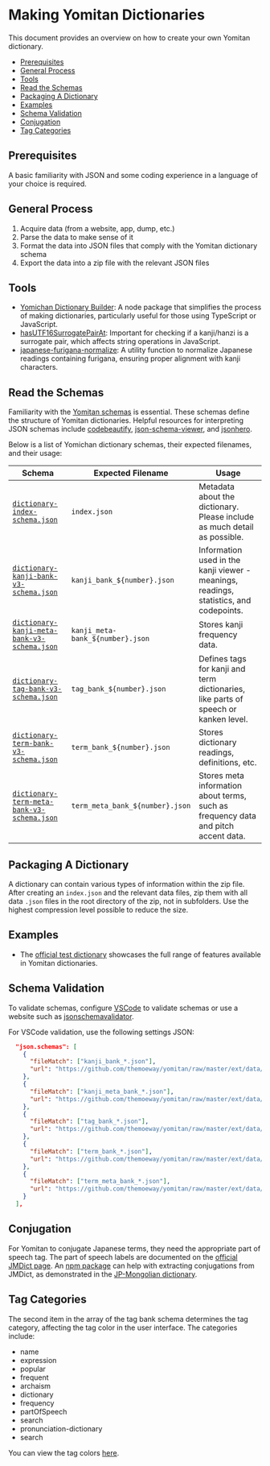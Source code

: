 # Making Yomitan Dictionaries　<!-- omit in toc -->

This document provides an overview on how to create your own Yomitan dictionary.

- [Prerequisites](#prerequisites)
- [General Process](#general-process)
- [Tools](#tools)
- [Read the Schemas](#read-the-schemas)
- [Packaging A Dictionary](#packaging-a-dictionary)
- [Examples](#examples)
- [Schema Validation](#schema-validation)
- [Conjugation](#conjugation)
- [Tag Categories](#tag-categories)

## Prerequisites

A basic familiarity with JSON and some coding experience in a language of your choice is required.

## General Process

1. Acquire data (from a website, app, dump, etc.)
2. Parse the data to make sense of it
3. Format the data into JSON files that comply with the Yomitan dictionary schema
4. Export the data into a zip file with the relevant JSON files

## Tools

- [Yomichan Dictionary Builder](https://github.com/MarvNC/yomichan-dict-builder/): A node package that simplifies the process of making dictionaries, particularly useful for those using TypeScript or JavaScript.
- [hasUTF16SurrogatePairAt](https://www.npmjs.com/package/@stdlib/assert-has-utf16-surrogate-pair-at): Important for checking if a kanji/hanzi is a surrogate pair, which affects string operations in JavaScript.
- [japanese-furigana-normalize](https://github.com/MarvNC/japanese-furigana-normalize): A utility function to normalize Japanese readings containing furigana, ensuring proper alignment with kanji characters.

## Read the Schemas

Familiarity with the [Yomitan schemas](https://github.com/themoeway/yomitan/tree/master/ext/data/schemas) is essential. These schemas define the structure of Yomitan dictionaries. Helpful resources for interpreting JSON schemas include [codebeautify](https://codebeautify.org/jsonviewer/), [json-schema-viewer](https://json-schema-viewer.vercel.app/), and [jsonhero](https://jsonhero.io/).

Below is a list of Yomichan dictionary schemas, their expected filenames, and their usage:

| Schema                                                                                                                                                     | Expected Filename                | Usage                                                                                  |
| ---------------------------------------------------------------------------------------------------------------------------------------------------------- | -------------------------------- | -------------------------------------------------------------------------------------- |
| [`dictionary-index-schema.json`](https://github.com/themoeway/yomitan/tree/master/ext/data/schemas/dictionary-index-schema.json)                           | `index.json`                     | Metadata about the dictionary. Please include as much detail as possible.              |
| [`dictionary-kanji-bank-v3-schema.json`](https://github.com/themoeway/yomitan/tree/master/ext/data/schemas/dictionary-kanji-bank-v3-schema.json)           | `kanji_bank_${number}.json`      | Information used in the kanji viewer - meanings, readings, statistics, and codepoints. |
| [`dictionary-kanji-meta-bank-v3-schema.json`](https://github.com/themoeway/yomitan/tree/master/ext/data/schemas/dictionary-kanji-meta-bank-v3-schema.json) | `kanji_meta-bank_${number}.json` | Stores kanji frequency data.                                                           |
| [`dictionary-tag-bank-v3-schema.json`](https://github.com/themoeway/yomitan/tree/master/ext/data/schemas/dictionary-tag-bank-v3-schema.json)               | `tag_bank_${number}.json`        | Defines tags for kanji and term dictionaries, like parts of speech or kanken level.    |
| [`dictionary-term-bank-v3-schema.json`](https://github.com/themoeway/yomitan/tree/master/ext/data/schemas/dictionary-term-bank-v3-schema.json)             | `term_bank_${number}.json`       | Stores dictionary readings, definitions, etc.                                          |
| [`dictionary-term-meta-bank-v3-schema.json`](https://github.com/themoeway/yomitan/tree/master/ext/data/schemas/dictionary-term-meta-bank-v3-schema.json)   | `term_meta_bank_${number}.json`  | Stores meta information about terms, such as frequency data and pitch accent data.     |

## Packaging A Dictionary

A dictionary can contain various types of information within the zip file. After creating an `index.json` and the relevant data files, zip them with all data `.json` files in the root directory of the zip, not in subfolders. Use the highest compression level possible to reduce the size.

## Examples

- The [official test dictionary](https://github.com/themoeway/yomitan/tree/master/test/data/dictionaries/valid-dictionary1) showcases the full range of features available in Yomitan dictionaries.

## Schema Validation

To validate schemas, configure [VSCode](https://code.visualstudio.com/docs/languages/json#_json-schemas-and-settings) to validate schemas or use a website such as [jsonschemavalidator](https://www.jsonschemavalidator.net/).

For VSCode validation, use the following settings JSON:

```json
  "json.schemas": [
    {
      "fileMatch": ["kanji_bank_*.json"],
      "url": "https://github.com/themoeway/yomitan/raw/master/ext/data/schemas/dictionary-kanji-bank-v3-schema.json"
    },
    {
      "fileMatch": ["kanji_meta_bank_*.json"],
      "url": "https://github.com/themoeway/yomitan/raw/master/ext/data/schemas/dictionary-kanji-meta-bank-v3-schema.json"
    },
    {
      "fileMatch": ["tag_bank_*.json"],
      "url": "https://github.com/themoeway/yomitan/raw/master/ext/data/schemas/dictionary-tag-bank-v3-schema.json"
    },
    {
      "fileMatch": ["term_bank_*.json"],
      "url": "https://github.com/themoeway/yomitan/raw/master/ext/data/schemas/dictionary-term-bank-v3-schema.json"
    },
    {
      "fileMatch": ["term_meta_bank_*.json"],
      "url": "https://github.com/themoeway/yomitan/raw/master/ext/data/schemas/dictionary-term-meta-bank-v3-schema.json"
    }
  ],
```

## Conjugation

For Yomitan to conjugate Japanese terms, they need the appropriate part of speech tag. The part of speech labels are documented on the [official JMDict page](http://www.edrdg.org/jmdictdb/cgi-bin/edhelp.py?svc=jmdict&sid=#kw_pos). An [npm package](https://www.npmjs.com/package/yomichan-dict-reader) can help with extracting conjugations from JMDict, as demonstrated in the [JP-Mongolian dictionary](https://github.com/MarvNC/yomichan-dictionaries/blob/master/mongolian/scrape.js).

## Tag Categories

The second item in the array of the tag bank schema determines the tag category, affecting the tag color in the user interface. The categories include:

- name
- expression
- popular
- frequent
- archaism
- dictionary
- frequency
- partOfSpeech
- search
- pronunciation-dictionary
- search

You can view the tag colors [here](https://github.com/themoeway/yomitan/blob/48f1d012ad5045319d4e492dfbefa39da92817b2/ext/css/display.css#L136-L149).
